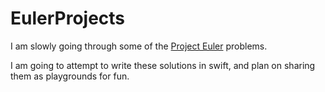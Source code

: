 # EulerProjects

I am slowly going through some of the [Project Euler](https://projecteuler.net) problems.

I am going to attempt to write these solutions in swift, and plan on sharing them as playgrounds for fun.
